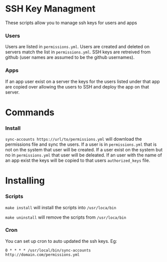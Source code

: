 SSH Key Managment
=================

These scripts allow you to manage ssh keys for users and apps

### Users

Users are listed in `permissions.yml`. Users are created and deleted on servers
match the list in `permissions.yml`. SSH keys are retreived from github (user
names are assumed to be the github usernames).

### Apps

If an app user exist on a server the keys for the users listed under that app
are copied over allowing the users to SSH and deploy the app on that server.

Commands
========

### Install

`sync-accounts https://url/to/permissions.yml` will download the permissions
file and sync the users. If a user is in `permissions.yml` that is not on the
system that user will be created. If a user exist on the system but no in
`permissions.yml` that user will be deleated. If an user with the name of an app
exist the keys will be copied to that users `authorized_keys` file.

Installing
==========

### Scripts

`make install` will install the scripts into `/usr/loca/bin`

`make uninstall` will remove the scripts from `/usr/loca/bin` 

### Cron

You can set up cron to auto updated the ssh keys. Eg:

`0 * * * * /usr/local/bin/sync-accounts http://domain.com/permissions.yml`
